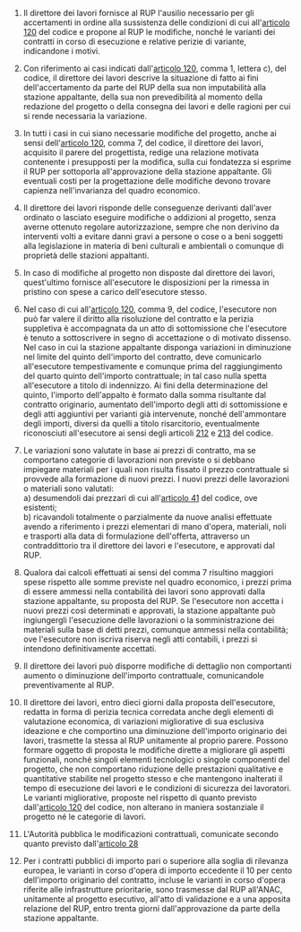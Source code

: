 1. Il direttore dei lavori fornisce al RUP l'ausilio necessario per gli accertamenti in ordine alla sussistenza delle condizioni di cui all'[articolo 120](/index.html?article=articolo-120&version=1) del codice e propone al RUP le modifiche, nonché le varianti dei contratti in corso di esecuzione e relative perizie di variante, indicandone i motivi.

2. Con riferimento ai casi indicati dall'[articolo 120](/index.html?article=articolo-120&version=1), comma 1, lettera c), del codice, il direttore dei lavori descrive la situazione di fatto ai fini dell'accertamento da parte del RUP della sua non imputabilità alla stazione appaltante, della sua non prevedibilità al momento della redazione del progetto o della consegna dei lavori e delle ragioni per cui si rende necessaria la variazione.

3. In tutti i casi in cui siano necessarie modifiche del progetto, anche ai sensi dell'[articolo 120](/index.html?article=articolo-120&version=1), comma 7, del codice, il direttore dei lavori, acquisito il parere del progettista, redige una relazione motivata contenente i presupposti per la modifica, sulla cui fondatezza si esprime il RUP per sottoporla all'approvazione della stazione appaltante. Gli eventuali costi per la progettazione delle modifiche devono trovare capienza nell'invarianza del quadro economico.

4. Il direttore dei lavori risponde delle conseguenze derivanti dall'aver ordinato o lasciato eseguire modifiche o addizioni al progetto, senza averne ottenuto regolare autorizzazione, sempre che non derivino da interventi volti a evitare danni gravi a persone o cose o a beni soggetti alla legislazione in materia di beni culturali e ambientali o comunque di proprietà delle stazioni appaltanti.

5. In caso di modifiche al progetto non disposte dal direttore dei lavori, quest'ultimo fornisce all'esecutore le disposizioni per la rimessa in pristino con spese a carico dell'esecutore stesso.

6. Nel caso di cui all'[articolo 120](/index.html?article=articolo-120&version=1), comma 9, del codice, l'esecutore non può far valere il diritto alla risoluzione del contratto e la perizia suppletiva è accompagnata da un atto di sottomissione che l'esecutore è tenuto a sottoscrivere in segno di accettazione o di motivato dissenso. Nel caso in cui la stazione appaltante disponga variazioni in diminuzione nel limite del quinto dell'importo del contratto, deve comunicarlo all'esecutore tempestivamente e comunque prima del raggiungimento del quarto quinto dell'importo contrattuale; in tal caso nulla spetta all'esecutore a titolo di indennizzo. Ai fini della determinazione del quinto, l'importo dell'appalto è formato dalla somma risultante dal contratto originario, aumentato dell'importo degli atti di sottomissione e degli atti aggiuntivi per varianti già intervenute, nonché dell'ammontare degli importi, diversi da quelli a titolo risarcitorio, eventualmente riconosciuti all'esecutore ai sensi degli articoli [212](/index.html?article=articolo-212&version=1) e [213](/index.html?article=articolo-213&version=1) del codice.

7. Le variazioni sono valutate in base ai prezzi di contratto, ma se comportano categorie di lavorazioni non previste o si debbano impiegare materiali per i quali non risulta fissato il prezzo contrattuale si provvede alla formazione di nuovi prezzi. I nuovi prezzi delle lavorazioni o materiali sono valutati:<br>a) desumendoli dai prezzari di cui all'[articolo 41](/index.html?article=articolo-41&version=1) del codice, ove esistenti;<br>b) ricavandoli totalmente o parzialmente da nuove analisi effettuate avendo a riferimento i prezzi elementari di mano d'opera, materiali, noli e trasporti alla data di formulazione dell'offerta, attraverso un contraddittorio tra il direttore dei lavori e l'esecutore, e approvati dal RUP.

8. Qualora dai calcoli effettuati ai sensi del comma 7 risultino maggiori spese rispetto alle somme previste nel quadro economico, i prezzi prima di essere ammessi nella contabilità dei lavori sono approvati dalla stazione appaltante, su proposta del RUP. Se l'esecutore non accetta i nuovi prezzi così determinati e approvati, la stazione appaltante può ingiungergli l'esecuzione delle lavorazioni o la somministrazione dei materiali sulla base di detti prezzi, comunque ammessi nella contabilità; ove l'esecutore non iscriva riserva negli atti contabili, i prezzi si intendono definitivamente accettati.

9. Il direttore dei lavori può disporre modifiche di dettaglio non comportanti aumento o diminuzione dell'importo contrattuale, comunicandole preventivamente al RUP.

10. Il direttore dei lavori, entro dieci giorni dalla proposta dell'esecutore, redatta in forma di perizia tecnica corredata anche degli elementi di valutazione economica, di variazioni migliorative di sua esclusiva ideazione e che comportino una diminuzione dell'importo originario dei lavori, trasmette la stessa al RUP unitamente al proprio parere. Possono formare oggetto di proposta le modifiche dirette a migliorare gli aspetti funzionali, nonché singoli elementi tecnologici o singole componenti del progetto, che non comportano riduzione delle prestazioni qualitative e quantitative stabilite nel progetto stesso e che mantengono inalterati il tempo di esecuzione dei lavori e le condizioni di sicurezza dei lavoratori. Le varianti migliorative, proposte nel rispetto di quanto previsto dall'[articolo 120](/index.html?article=articolo-120&version=1) del codice, non alterano in maniera sostanziale il progetto né le categorie di lavori.

11. L'Autorità pubblica le modificazioni contrattuali, comunicate secondo quanto previsto dall'[articolo 28](/index.html?article=articolo-28&version=1)

12. Per i contratti pubblici di importo pari o superiore alla soglia di rilevanza europea, le varianti in corso d'opera di importo eccedente il 10 per cento dell'importo originario del contratto, incluse le varianti in corso d'opera riferite alle infrastrutture prioritarie, sono trasmesse dal RUP all'ANAC, unitamente al progetto esecutivo, all'atto di validazione e a una apposita relazione del RUP, entro trenta giorni dall'approvazione da parte della stazione appaltante.
